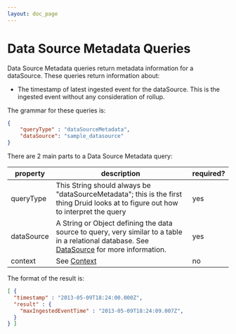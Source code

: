 ```yaml
---
layout: doc_page
---
```

# Data Source Metadata Queries
Data Source Metadata queries return metadata information for a dataSource.  These queries return information about:

* The timestamp of latest ingested event for the dataSource. This is the ingested event without any consideration of rollup.

The grammar for these queries is:

```json
{
    "queryType" : "dataSourceMetadata",
    "dataSource": "sample_datasource"
}
```

There are 2 main parts to a Data Source Metadata query:

|property|description|required?|
|--------|-----------|---------|
|queryType|This String should always be "dataSourceMetadata"; this is the first thing Druid looks at to figure out how to interpret the query|yes|
|dataSource|A String or Object defining the data source to query, very similar to a table in a relational database. See [DataSource](DataSource.html) for more information.|yes|
|context|See [Context](Context.html)|no|

The format of the result is:

```json
[ {
  "timestamp" : "2013-05-09T18:24:00.000Z",
  "result" : {
    "maxIngestedEventTime" : "2013-05-09T18:24:09.007Z",
  }
} ]
```
